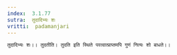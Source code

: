 ```yaml
---
index:  3.1.77
sutra:  तुदादिभ्यः शः
vritti:  padamanjari
---
```


	तुदादिभ्यः शः।। तुदतीति। तुदति इति स्थिते परत्वात्प्राप्तमपि गुणं नित्यः शो बाधते।।

